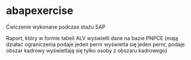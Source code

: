 # abapexercise
Ćwiczenie wykonane podczas stażu SAP

Raport, który w formie tabeli ALV wyświetli dane na bazie PNPCE (mają działać ograniczenia podaje jeden pernr wyświetla się jeden pernr, podaje obszar kadrowy wyświetlają się tylko osoby z obszaru kadrowego) 
